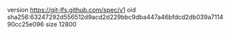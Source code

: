 version https://git-lfs.github.com/spec/v1
oid sha256:63247292d556512d9acd2d229bbc9dba447a46bfdcd2db039a711490cc25e096
size 12800
